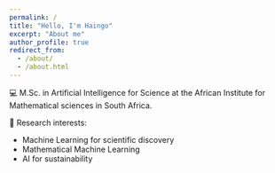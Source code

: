 ```yaml
---
permalink: /
title: "Hello, I'm Haingo"
excerpt: "About me"
author_profile: true
redirect_from: 
  - /about/
  - /about.html
---
```


<!-- 
A data-driven personal website
====== -->

💻 M.Sc. in Artificial Intelligence for Science at the African Institute for Mathematical sciences in South Africa.

🧬 Research interests:
 - Machine Learning for scientific discovery
 - Mathematical Machine Learning
 - AI for sustainability

<!-- 

Site-wide configuration
------ -->